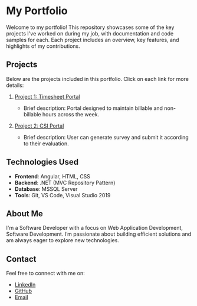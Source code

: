  # My Portfolio

Welcome to my portfolio! This repository showcases some of the key projects I've worked on during my job, with documentation and code samples for each. Each project includes an overview, key features, and highlights of my contributions.

## Projects

Below are the projects included in this portfolio. Click on each link for more details:

1. [Project 1: Timesheet Portal](./TimesheetPortal/README.md)
   - Brief description: Portal designed to maintain billable and non-billable hours across the week.
   
2. [Project 2: CSI Portal](./CSIPortal/README.md)
   - Brief description: User can generate survey and submit it according to their evaluation.
   

## Technologies Used

- **Frontend**: Angular, HTML, CSS
- **Backend**: .NET (MVC Repository Pattern)
- **Database**: MSSQL Server
- **Tools**: Git, VS Code, Visual Studio 2019

## About Me

I'm a Software Developer with a focus on Web Application Development, Software Development. I’m passionate about building efficient solutions and am always eager to explore new technologies.

## Contact

Feel free to connect with me on:
- [LinkedIn](https://www.linkedin.com/in/omkar-morbale43/)
- [GitHub](https://github.com/OmMorbale)
- [Email](omkarmorbale3@gmail.com)
